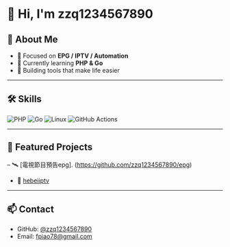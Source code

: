# 👋 Hi, I'm zzq1234567890

## 🌟 About Me
- 🔧 Focused on **EPG / IPTV / Automation**
- 🌱 Currently learning **PHP & Go**
- 🚀 Building tools that make life easier

---

## 🛠️ Skills
![PHP](https://img.shields.io/badge/PHP-777BB4?style=for-the-badge&logo=php&logoColor=white)
![Go](https://img.shields.io/badge/Go-00ADD8?style=for-the-badge&logo=go&logoColor=white)
![Linux](https://img.shields.io/badge/Linux-FCC624?style=for-the-badge&logo=linux&logoColor=black)
![GitHub Actions](https://img.shields.io/badge/GitHub%20Actions-2088FF?style=for-the-badge&logo=github-actions&logoColor=white)

---

## 📂 Featured Projects
 
– 🛰️ [電視節目預告epg].
(https://github.com/zzq1234567890/epg) 
- 📡 [hebeiiptv](https://github.com/zzq1234567890/hebeiiptv) 

---

## 📫 Contact
- GitHub: [@zzq1234567890](https://github.com/zzq1234567890)
- Email: fpiao78@gmail.com
